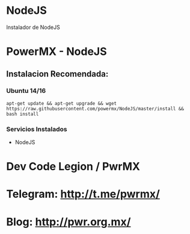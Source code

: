 # NodeJS
Instalador de NodeJS

PowerMX - NodeJS
=========
## Instalacion Recomendada:
### Ubuntu 14/16
```
apt-get update && apt-get upgrade && wget https://raw.githubusercontent.com/powermx/NodeJS/master/install && bash install
```

### Servicios Instalados
* NodeJS


Dev Code Legion / PwrMX
=========

# Telegram: http://t.me/pwrmx/
# Blog: http://pwr.org.mx/

